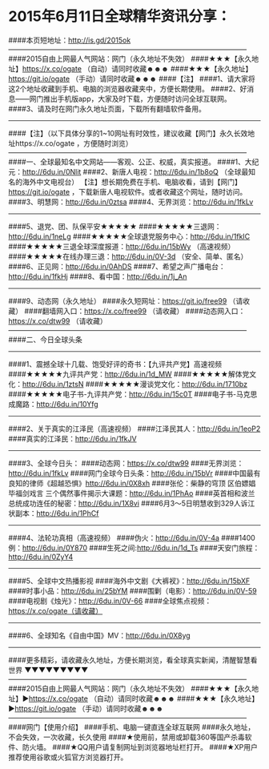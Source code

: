 # 2015年6月11日全球精华资讯分享：
####本页短地址：http://is.gd/2015ok
——————————————————————————————————
####2015自由上网最人气网站：网门（永久地址不失效）
####★★★【永久地址】https://x.co/ogate （自动）请同时收藏☻☻☻
####★★★【永久地址】https://git.io/ogate （手动）请同时收藏☻☻☻
####【注】
####1、请大家将这2个地址收藏到手机、电脑的浏览器收藏夹中，方便长期使用。
####2、好消息——网门推出手机版app，大家及时下载，方便随时访问全球互联网。
####3、请及时在网门永久地址页面，下载所有翻墙软件备用。
***
####【注】（以下具体分享的1~10网址有时效性，建议收藏【网门】永久长效地址https://x.co/ogate ，方便随时浏览）
——————————————————————————————————
####一、全球最知名中文网站——客观、公正、权威，真实报道。
####1、大纪元：http://6du.in/0Nlit
####2、新唐人电视：http://6du.in/1b8oQ （全球最知名的海外中文电视台）
【注】想长期免费在手机、电脑收看，请到【网门】https://git.io/ogate ，下载新唐人电视软件。或者收藏这个网址，随时访问。
####3、明慧网：http://6du.in/0ztsa
####4、无界浏览：http://6du.in/1fkLv
***
####5、退党、团、队保平安★★★★★
####★★★★★三退网：http://6du.in/1neLg
####★★★★★全球退党服务中心：http://6du.in/1fkIC
####★★★★★三退全球深度报道：http://6du.in/15bWy （高速视频）
####★★★★★在线办理三退：http://6du.in/0V-3d （安全、简单、匿名）
####6、正见网：http://6du.in/0AhDS
####7、希望之声广播电台：http://6du.in/1fkHj
####8、看中国：http://6du.in/1j_An
***
####9、动态网（永久地址）
####永久短网址：https://git.io/free99 （请收藏）
####翻墙网入口：https://x.co/free99 （请收藏）
####动态网入口：https://x.co/dtw99 （请收藏）
——————————————————————————————————
####二、今日全球头条
***
####1、震撼全球十几载、饱受好评的奇书：【九评共产党】高速视频
####★★★★★九评共产党：http://6du.in/1d_MW
####★★★★★解体党文化：http://6du.in/1ztsN
####★★★★★漫谈党文化：http://6du.in/1710bz
####★★★★★电子书-九评共产党：http://6du.in/15c0T
####电子书-马克思成魔路：http://6du.in/10Yfg
***
####2、关于真实的江泽民（高速视频）
####江泽民其人：http://6du.in/1eoP2
####真实的江泽民：http://6du.in/1fkJV
***
####3、全球今日头：
####动态网：https://x.co/dtw99
####无界浏览：http://6du.in/1fkLv
####网门全球今日头条：http://6du.in/15bVr
####中国最有良知的律师《超越恐惧》http://6du.in/0X8xh
####张伦：柴静的穹顶 区伯嫖娼 毕福剑戏言 三个偶然事件揭示大课题：http://6du.in/1PhAo
####英首相和波兰总统成功连任的秘密：http://6du.in/1X8vi
####6月3～5日明慧收到329人诉江状副本：http://6du.in/1PhCf
***
####4、法轮功真相（高速视频）
####伪火：http://6du.in/0V-4a
####1400例：http://6du.in/0Y870
####生死之间:http://6du.in/1d_Ts
####天安门旅程：http://6du.in/0ZyY4
***
####5、全球中文热播影视
####海外中文剧《大裤衩》：http://6du.in/15bXF
####时事小品：http://6du.in/25bYM
####围剿（电影）：http://6du.in/0V-59
####电视剧《烛光》：http://6du.in/0V-66
####全球焦点视频：https://x.co/ogate（请收藏）
***
####6、全球知名《自由中国》MV：http://6du.in/0X8yg
***
####更多精彩，请收藏永久地址，方便长期浏览，看全球真实新闻，清醒智慧看世界
▼▼▼▼▼▼▼▼▼
——————————————————————————————————
####2015自由上网最人气网站：网门（永久地址不失效）
####★★★【永久地址】▶https://x.co/ogate （自动）请同时收藏☻☻☻
####★★★【永久地址】▶https://git.io/ogate （手动）请同时收藏☻☻☻
——————————————————————————————————
####网门【使用介绍】
####手机、电脑一键直连全球互联网
####永久地址，不会失效，一次收藏，长久使用
####★使用前，禁用或卸载360等国产杀毒软件、防火墙。
####★QQ用户请复制网址到浏览器地址栏打开。
####★XP用户推荐使用谷歌或火狐官方浏览器打开。


